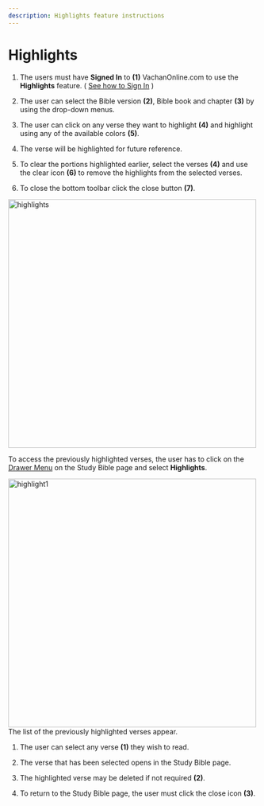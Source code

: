 ```yaml
---
description: Highlights feature instructions
---
```


# Highlights

1. The users must have **Signed In** to **(1)** VachanOnline.com to use the **Highlights** feature. ( [See how to Sign In](./signIn) )

2. The user can select the Bible version **(2)**, Bible book and chapter **(3)** by using the drop-down menus. 
3. The user can click on any verse they want to highlight **(4)** and highlight using any of the available colors **(5)**.
4.  The verse will be highlighted for future reference. 
5.  To clear the portions highlighted earlier, select the verses **(4)** and use the clear icon **(6)** to remove the highlights from the selected verses. 
6.  To close the bottom toolbar click the close button **(7)**.  
<img src="/img/assets/highlights.png"  width="500px" alt="highlights" className="img-border"/>

To access the previously highlighted verses, the user has to click on the [Drawer Menu](./websiteNavigation#drawer-menu) on the Study Bible page and select **Highlights**.  

<img src="/img/assets/highlights1.png"  width="500px" alt="highlight1" className="img-border"/>
The list of the previously highlighted verses appear.

1. The user can select any verse **(1)** they wish to read. 
   
2. The verse  that has been selected opens in the Study Bible page. 
   
3.  The highlighted verse may be deleted if not required **(2)**.  
4.  To return to the Study Bible page, the user must click the close icon **(3)**. 

